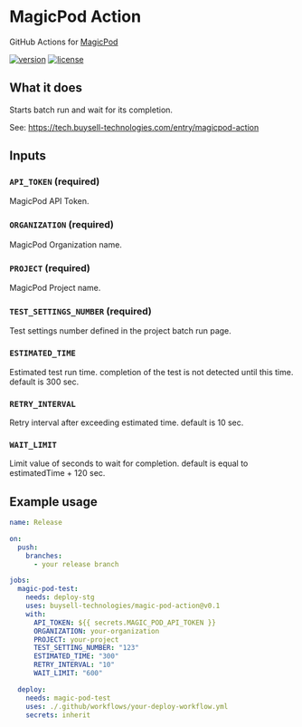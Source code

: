 # MagicPod Action

GitHub Actions for [MagicPod](https://magicpod.com/)

[![version](https://img.shields.io/github/package-json/v/buysell-technologies/magic-pod-action)](https://github.com/buysell-technologies/magic-pod-action/releases)
[![license](https://img.shields.io/github/license/buysell-technologies/magic-pod-action)](LICENSE)

## What it does

Starts batch run and wait for its completion.

See: https://tech.buysell-technologies.com/entry/magicpod-action

## Inputs

### `API_TOKEN` (required)

MagicPod API Token.

### `ORGANIZATION` (required)

MagicPod Organization name.

### `PROJECT` (required)

MagicPod Project name.

### `TEST_SETTINGS_NUMBER` (required)

Test settings number defined in the project batch run page. 

### `ESTIMATED_TIME`

Estimated test run time. completion of the test is not detected until this time. default is 300 sec.

### `RETRY_INTERVAL`

Retry interval after exceeding estimated time. default is 10 sec.

### `WAIT_LIMIT`

Limit value of seconds to wait for completion. default is equal to estimatedTime + 120 sec.


## Example usage

```yml
name: Release

on:
  push:
    branches:
      - your release branch

jobs:
  magic-pod-test:
    needs: deploy-stg
    uses: buysell-technologies/magic-pod-action@v0.1
    with:
      API_TOKEN: ${{ secrets.MAGIC_POD_API_TOKEN }}
      ORGANIZATION: your-organization
      PROJECT: your-project
      TEST_SETTING_NUMBER: "123"
      ESTIMATED_TIME: "300"
      RETRY_INTERVAL: "10"
      WAIT_LIMIT: "600"

  deploy:
    needs: magic-pod-test
    uses: ./.github/workflows/your-deploy-workflow.yml
    secrets: inherit
```
